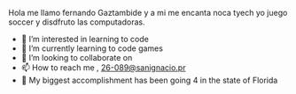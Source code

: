 Hola me llamo fernando Gaztambide y a mi me encanta noca tyech yo juego soccer y disdfruto las computadoras.
- 👀 I’m interested in learning to code
- 🌱 I’m currently learning to code games
- 💞️ I’m looking to collaborate on 
- 📫 How to reach me , 26-089@sanignacio.pr
- 🥇 My biggest accomplishment has been going 4 in the state of Florida
